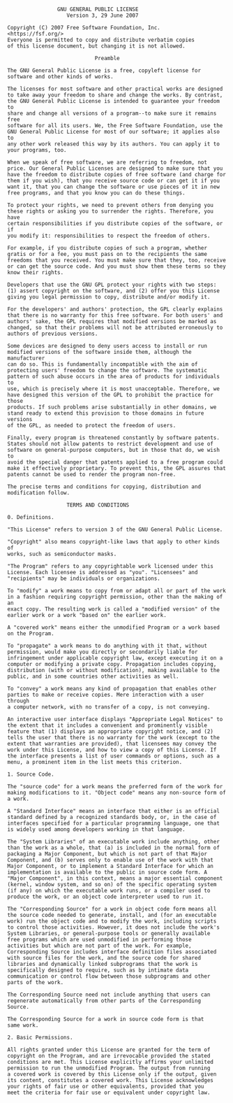                     GNU GENERAL PUBLIC LICENSE
                       Version 3, 29 June 2007

    Copyright (C) 2007 Free Software Foundation, Inc.
    <https://fsf.org/>
    Everyone is permitted to copy and distribute verbatim copies
    of this license document, but changing it is not allowed.

                                Preamble

    The GNU General Public License is a free, copyleft license for
    software and other kinds of works.

    The licenses for most software and other practical works are designed
    to take away your freedom to share and change the works. By contrast,
    the GNU General Public License is intended to guarantee your freedom to
    share and change all versions of a program--to make sure it remains free
    software for all its users. We, the Free Software Foundation, use the
    GNU General Public License for most of our software; it applies also to
    any other work released this way by its authors. You can apply it to
    your programs, too.

    When we speak of free software, we are referring to freedom, not
    price. Our General Public Licenses are designed to make sure that you
    have the freedom to distribute copies of free software (and charge for
    them if you wish), that you receive source code or can get it if you
    want it, that you can change the software or use pieces of it in new
    free programs, and that you know you can do these things.

    To protect your rights, we need to prevent others from denying you
    these rights or asking you to surrender the rights. Therefore, you have
    certain responsibilities if you distribute copies of the software, or if
    you modify it: responsibilities to respect the freedom of others.

    For example, if you distribute copies of such a program, whether
    gratis or for a fee, you must pass on to the recipients the same
    freedoms that you received. You must make sure that they, too, receive
    or can get the source code. And you must show them these terms so they
    know their rights.

    Developers that use the GNU GPL protect your rights with two steps:
    (1) assert copyright on the software, and (2) offer you this License
    giving you legal permission to copy, distribute and/or modify it.

    For the developers' and authors' protection, the GPL clearly explains
    that there is no warranty for this free software. For both users' and
    authors' sake, the GPL requires that modified versions be marked as
    changed, so that their problems will not be attributed erroneously to
    authors of previous versions.

    Some devices are designed to deny users access to install or run
    modified versions of the software inside them, although the manufacturer
    can do so. This is fundamentally incompatible with the aim of
    protecting users' freedom to change the software. The systematic
    pattern of such abuse occurs in the area of products for individuals to
    use, which is precisely where it is most unacceptable. Therefore, we
    have designed this version of the GPL to prohibit the practice for those
    products. If such problems arise substantially in other domains, we
    stand ready to extend this provision to those domains in future versions
    of the GPL, as needed to protect the freedom of users.

    Finally, every program is threatened constantly by software patents.
    States should not allow patents to restrict development and use of
    software on general-purpose computers, but in those that do, we wish to
    avoid the special danger that patents applied to a free program could
    make it effectively proprietary. To prevent this, the GPL assures that
    patents cannot be used to render the program non-free.

    The precise terms and conditions for copying, distribution and
    modification follow.

                       TERMS AND CONDITIONS

    0. Definitions.

    "This License" refers to version 3 of the GNU General Public License.

    "Copyright" also means copyright-like laws that apply to other kinds of
    works, such as semiconductor masks.

    "The Program" refers to any copyrightable work licensed under this
    License. Each licensee is addressed as "you". "Licensees" and
    "recipients" may be individuals or organizations.

    To "modify" a work means to copy from or adapt all or part of the work
    in a fashion requiring copyright permission, other than the making of an
    exact copy. The resulting work is called a "modified version" of the
    earlier work or a work "based on" the earlier work.

    A "covered work" means either the unmodified Program or a work based
    on the Program.

    To "propagate" a work means to do anything with it that, without 
    permission, would make you directly or secondarily liable for 
    infringement under applicable copyright law, except executing it on a 
    computer or modifying a private copy. Propagation includes copying, 
    distribution (with or without modification), making available to the 
    public, and in some countries other activities as well.

    To "convey" a work means any kind of propagation that enables other 
    parties to make or receive copies. Mere interaction with a user through 
    a computer network, with no transfer of a copy, is not conveying.

    An interactive user interface displays "Appropriate Legal Notices" to 
    the extent that it includes a convenient and prominently visible 
    feature that (1) displays an appropriate copyright notice, and (2) 
    tells the user that there is no warranty for the work (except to the 
    extent that warranties are provided), that licensees may convey the 
    work under this License, and how to view a copy of this License. If 
    the interface presents a list of user commands or options, such as a 
    menu, a prominent item in the list meets this criterion.

    1. Source Code.

    The "source code" for a work means the preferred form of the work for 
    making modifications to it. "Object code" means any non-source form of 
    a work.

    A "Standard Interface" means an interface that either is an official 
    standard defined by a recognized standards body, or, in the case of 
    interfaces specified for a particular programming language, one that 
    is widely used among developers working in that language.

    The "System Libraries" of an executable work include anything, other 
    than the work as a whole, that (a) is included in the normal form of 
    packaging a Major Component, but which is not part of that Major 
    Component, and (b) serves only to enable use of the work with that 
    Major Component, or to implement a Standard Interface for which an 
    implementation is available to the public in source code form. A 
    "Major Component", in this context, means a major essential component 
    (kernel, window system, and so on) of the specific operating system 
    (if any) on which the executable work runs, or a compiler used to 
    produce the work, or an object code interpreter used to run it.

    The "Corresponding Source" for a work in object code form means all 
    the source code needed to generate, install, and (for an executable 
    work) run the object code and to modify the work, including scripts 
    to control those activities. However, it does not include the work's 
    System Libraries, or general-purpose tools or generally available 
    free programs which are used unmodified in performing those 
    activities but which are not part of the work. For example, 
    Corresponding Source includes interface definition files associated 
    with source files for the work, and the source code for shared 
    libraries and dynamically linked subprograms that the work is 
    specifically designed to require, such as by intimate data 
    communication or control flow between those subprograms and other 
    parts of the work.

    The Corresponding Source need not include anything that users can 
    regenerate automatically from other parts of the Corresponding 
    Source.

    The Corresponding Source for a work in source code form is that 
    same work.

    2. Basic Permissions.

    All rights granted under this License are granted for the term of 
    copyright on the Program, and are irrevocable provided the stated 
    conditions are met. This License explicitly affirms your unlimited 
    permission to run the unmodified Program. The output from running 
    a covered work is covered by this License only if the output, given 
    its content, constitutes a covered work. This License acknowledges 
    your rights of fair use or other equivalents, provided that you 
    meet the criteria for fair use or equivalent under copyright law.